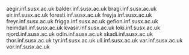 aegir.inf.susx.ac.uk
balder.inf.susx.ac.uk
bragi.inf.susx.ac.uk
eir.inf.susx.ac.uk
foresti.inf.susx.ac.uk
freyja.inf.susx.ac.uk
freyr.inf.susx.ac.uk
frigga.inf.susx.ac.uk
gefion.inf.susx.ac.uk
heimdall.inf.susx.ac.uk
kvasir.inf.susx.ac.uk
loki.inf.susx.ac.uk
njord.inf.susx.ac.uk
odin.inf.susx.ac.uk
skadi.inf.susx.ac.uk
thor.inf.susx.ac.uk
tyr.inf.susx.ac.uk
ull.inf.susx.ac.uk
var.inf.susx.ac.uk
vor.inf.susx.ac.uk

